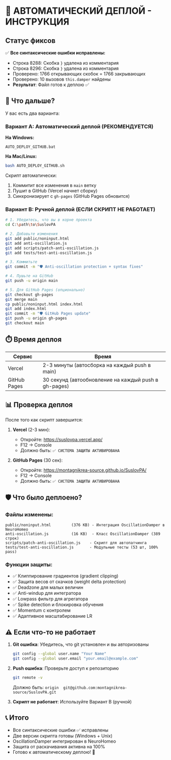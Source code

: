 # 🚀 АВТОМАТИЧЕСКИЙ ДЕПЛОЙ - ИНСТРУКЦИЯ

## Статус фиксов

✅ **Все синтаксические ошибки исправлены:**
- Строка 8288: Скобка `}` удалена из комментария
- Строка 8296: Скобка `}` удалена из комментария
- Проверено: 1766 открывающих скобок = 1766 закрывающих
- Проверено: 10 вызовов `this.damper` найдены
- **Результат**: Файл готов к деплою ✅

## 🎯 Что дальше?

У вас есть два варианта:

### Вариант A: Автоматический деплой (РЕКОМЕНДУЕТСЯ)

**На Windows:**
```batch
AUTO_DEPLOY_GITHUB.bat
```

**На Mac/Linux:**
```bash
bash AUTO_DEPLOY_GITHUB.sh
```

Скрипт автоматически:
1. Коммитит все изменения в `main` ветку
2. Пушит в GitHub (Vercel начнет сборку)
3. Синхронизирует с `gh-pages` (GitHub Pages обновится)

### Вариант B: Ручной деплой (ЕСЛИ СКРИПТ НЕ РАБОТАЕТ)

```bash
# 1. Убедитесь, что вы в корне проекта
cd C:\path\to\SuslovPA

# 2. Добавьте изменения
git add public/noninput.html
git add anti-oscillation.js
git add scripts/patch-anti-oscillation.js
git add tests/test-anti-oscillation.js

# 3. Коммитьте
git commit -m "🛡️ Anti-oscillation protection + syntax fixes"

# 4. Пушьте на GitHub
git push -u origin main

# 5. Для GitHub Pages (опционально)
git checkout gh-pages
git merge main
cp public/noninput.html index.html
git add index.html
git commit -m "🛡️ GitHub Pages update"
git push -u origin gh-pages
git checkout main
```

## ⏱️ Время деплоя

| Сервис | Время |
|--------|-------|
| Vercel | 2-3 минуты (автосборка на каждый push в main) |
| GitHub Pages | 30 секунд (автообновление на каждый push в gh-pages) |

## 📊 Проверка деплоя

После того как скрипт завершится:

1. **Vercel** (2-3 мин):
   - Откройте: https://suslovpa.vercel.app/
   - F12 → Console
   - Должно быть: `✅ СИСТЕМА ЗАЩИТЫ АКТИВИРОВАНА`

2. **GitHub Pages** (30 сек):
   - Откройте: https://montagnikrea-source.github.io/SuslovPA/
   - F12 → Console
   - Должно быть: `✅ СИСТЕМА ЗАЩИТЫ АКТИВИРОВАНА`

## 🛡️ Что было деплоено?

### Файлы изменены:
```
public/noninput.html         (376 KB) - Интеграция OscillationDamper в NeuroHomeo
anti-oscillation.js          (16 KB)  - Класс OscillationDamper (389 строк)
scripts/patch-anti-oscillation.js    - Скрипт для автопатчинга
tests/test-anti-oscillation.js       - Модульные тесты (53 шт, 100% pass)
```

### Функции защиты:
- ✅ Клиппирование градиентов (gradient clipping)
- ✅ Защита весов от скачков (weight delta protection)
- ✅ Deadzone для малых величин
- ✅ Anti-windup для интегратора
- ✅ Lowpass фильтр для агрегатора
- ✅ Spike detection и блокировка обучения
- ✅ Momentum с контролем
- ✅ Адаптивное масштабирование LR

## ⚠️ Если что-то не работает

1. **Git ошибка**: Убедитесь, что git установлен и вы авторизованы
   ```bash
   git config --global user.name "Your Name"
   git config --global user.email "your.email@example.com"
   ```

2. **Push ошибка**: Проверьте доступ к репозиторию
   ```bash
   git remote -v
   ```
   Должно быть: `origin  git@github.com:montagnikrea-source/SuslovPA.git`

3. **Скрипт не работает**: Используйте Вариант B (ручной)

## 📞 Итого

- Все синтаксические ошибки ✅ исправлены
- Две версии скрипта готовы (Windows + Unix)
- OscillationDamper интегрирован в NeuroHomeo
- Защита от раскачивания активна на 100%
- Готово к автоматическому деплою! 🚀

